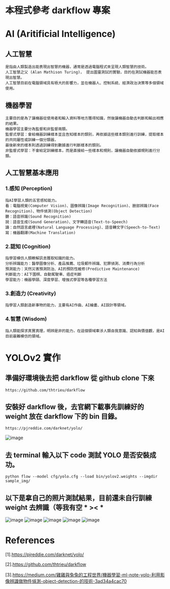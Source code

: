 # 本程式參考 darkflow 專案
# AI (Aritificial Intelligence)
## 人工智慧
```
是指由人類製造出能表現出智慧的機器，通常是透過電腦程式來呈現人類智慧的技術。
人工智慧之父 (Alan Mathison Turing)， 提出圖靈測試的實驗，目的在測試機器能否表現出智慧。
人工智慧目前在電腦領域具有極大的影響力，並在機器人、控制系統、經濟政治決策等多個領域使用。
```
## 機器學習
```
主要目的是為了讓機器從使用者和輸入資料等地方獲得知識，然後讓機器自動去判斷和輸出相應的結果。
機器學習主要分為監督和非監督兩類。
監督式學習：會給機器訓練樣本並且告知樣本的類別，再依據這些樣本類別進行訓練，提取樣本的共同屬性或訓練一個分類器，
最後新來的樣本則透過訓練得到數據進行判斷樣本的類別。
非監督式學習：不會給定訓練樣本，而是直接給一些樣本和規則，讓機器自動依據規則進行分類。
```
## 人工智慧基本應用
### 1.感知 (Perception)
```
指AI學習人類的五官感知能力。
看：電腦視覺(Computer Vision)、圖像辨識(Image Recognition)、臉部辨識(Face Recognition)、物件偵測(Object Detection)
聽：語音辨識(Sound Recognition)
說：語音生成(Sound Generation)、文字轉語音(Text-to-Speech)
讀：自然語言處裡(Natural Language Processing)、語音轉文字(Speech-to-Text)
寫：機器翻譯(Machine Translation)
```
### 2.認知 (Cognition)
```
指學習模仿人類瞭解訊息獲取知識的能力。
分析辨識能力：醫學圖像分析、產品推薦、垃圾郵件辨識、犯罪偵測、消費行為分析
預測能力：天然災害預測防治、AI的預防性維修(Predictive Maintenance)
判斷能力：AI下圍棋、自動駕駛車、癌症判斷
學習能力：機器學頤、深度學習、增強式學習等各種學習方法
```
### 3.創造力 (Creativity)
```
指學習人類創造新事物的能力，主要有AI作曲、AI繪畫、AI設計等領域。
```
### 4.智慧 (Wisdom)
```
指人類能探求真實真理，明辨是非的能力，在這個領域牽涉人類自我意識、認知與價值觀，是AI目前最難模仿的領域。
```

# YOLOv2 實作
## 準備好環境後去把 darkflow 從 github clone 下來 
```
https://github.com/thtrieu/darkflow
```
## 安裝好 darkflow 後，去官網下載事先訓練好的 weight 放在 darkflow 下的 bin 目錄。
```
https://pjreddie.com/darknet/yolo/
```
![image](./images/w.png)

## 去 terminal 輸入以下 code 測試 YOLO 是否安裝成功。
```
python flow --model cfg/yolo.cfg --load bin/yolov2.weights --imgdir sample_img/
```
## 以下是拿自己的照片測試結果，目前還未自行訓練 weight 去辨識（等我有空 * >< *
![image](./images/s.png)
![image](./images/t1.jpg)
![image](./images/t2.jpg)
![image](./images/t3.jpg)
![image](./images/t4.jpg)



# References
[1].https://pjreddie.com/darknet/yolo/

[2].https://github.com/thtrieu/darkflow

[3].https://medium.com/雞雞與兔兔的工程世界/機器學習-ml-note-yolo-利用影像辨識做物件偵測-object-detection-的技術-3ad34a4cac70
